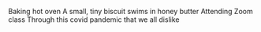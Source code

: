 Baking hot oven
A small, tiny biscuit swims
in honey butter
Attending Zoom class
Through this covid pandemic
that we all dislike
